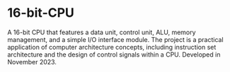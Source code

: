 # 16-bit-CPU
A 16-bit CPU that features a data unit, control unit, ALU, memory management, and a simple I/O interface module. The project is a practical application of computer architecture concepts, including instruction set architecture and the design of control signals within a CPU. Developed in November 2023.
